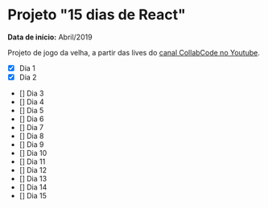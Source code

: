 # Projeto "15 dias de React"

**Data de início:** Abril/2019

Projeto de jogo da velha, a partir das lives do [canal CollabCode no Youtube](https://www.youtube.com/channel/UCVheRLgrk7bOAByaQ0IVolg).

- [x] Dia 1
- [x] Dia 2
- [] Dia 3
- [] Dia 4
- [] Dia 5
- [] Dia 6
- [] Dia 7
- [] Dia 8
- [] Dia 9
- [] Dia 10
- [] Dia 11
- [] Dia 12
- [] Dia 13
- [] Dia 14
- [] Dia 15